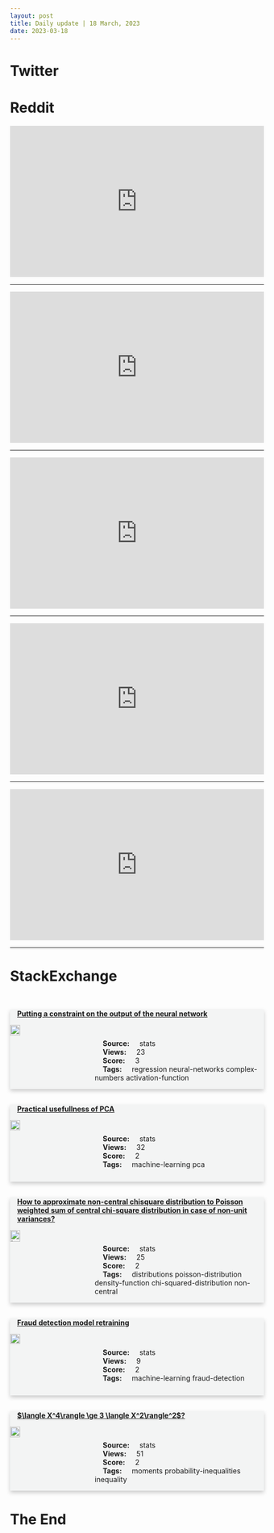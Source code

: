 ```yaml
---
layout: post
title: Daily update | 18 March, 2023
date: 2023-03-18
---
```


<script async src="https://platform.twitter.com/widgets.js" charset="utf-8"></script>


<script src='https://storage.ko-fi.com/cdn/scripts/overlay-widget.js'></script>
<script>
  kofiWidgetOverlay.draw('themldojo', {
    'type': 'floating-chat',
    'floating-chat.donateButton.text': 'Support me',
    'floating-chat.donateButton.background-color': '#f45d22',
    'floating-chat.donateButton.text-color': '#fff'
  });
</script>

# Twitter 

<blockquote class="twitter-tweet"><a href="https://twitter.com/PiNewsMedia/status/1636578184136359936"></a></blockquote>

<blockquote class="twitter-tweet"><a href="https://twitter.com/KyivPost/status/1636705632253345792"></a></blockquote>

<blockquote class="twitter-tweet"><a href="https://twitter.com/SamHoppen/status/1636529523847049217"></a></blockquote>

<blockquote class="twitter-tweet"><a href="https://twitter.com/svpino/status/1636698904803807232"></a></blockquote>

<blockquote class="twitter-tweet"><a href="https://twitter.com/chainlink/status/1636730858278387715"></a></blockquote>

<blockquote class="twitter-tweet"><a href="https://twitter.com/OpenAI/status/1636578137298599936"></a></blockquote>

<blockquote class="twitter-tweet"><a href="https://twitter.com/GoogleAI/status/1636789360489271303"></a></blockquote>

<blockquote class="twitter-tweet"><a href="https://twitter.com/MetaAI/status/1636715534556467200"></a></blockquote>

<blockquote class="twitter-tweet"><a href="https://twitter.com/ylecun/status/1636703602541486080"></a></blockquote>

<blockquote class="twitter-tweet"><a href="https://twitter.com/stanfordnlp/status/1636614392195485698"></a></blockquote>

# Reddit 

<iframe id="reddit-embed" src="https://www.redditmedia.com/r/datascience/comments/11u1xb7/i_hire_for_super_senior_data_scientists_30_years?ref_source=embed&amp;ref=share&amp;embed=true" sandbox="allow-scripts allow-same-origin allow-popups" style="border: none;" height="300" width="100%" scrolling="yes"></iframe>
<hr style="width:100%;text-align:left;margin-left:0">
<iframe id="reddit-embed" src="https://www.redditmedia.com/r/MachineLearning/comments/11tenm7/llms_are_getting_much_cheaper_business_impact_d?ref_source=embed&amp;ref=share&amp;embed=true" sandbox="allow-scripts allow-same-origin allow-popups" style="border: none;" height="300" width="100%" scrolling="yes"></iframe>
<hr style="width:100%;text-align:left;margin-left:0">
<iframe id="reddit-embed" src="https://www.redditmedia.com/r/MachineLearning/comments/11tmpc5/d_pytorch_20_native_flash_attention_32k_context?ref_source=embed&amp;ref=share&amp;embed=true" sandbox="allow-scripts allow-same-origin allow-popups" style="border: none;" height="300" width="100%" scrolling="yes"></iframe>
<hr style="width:100%;text-align:left;margin-left:0">
<iframe id="reddit-embed" src="https://www.redditmedia.com/r/datascience/comments/11tmeki/how_can_i_improve_my_sql_skills_if_i_dont_use_it?ref_source=embed&amp;ref=share&amp;embed=true" sandbox="allow-scripts allow-same-origin allow-popups" style="border: none;" height="300" width="100%" scrolling="yes"></iframe>
<hr style="width:100%;text-align:left;margin-left:0">
<iframe id="reddit-embed" src="https://www.redditmedia.com/r/MachineLearning/comments/11tqryd/d_an_instruct_version_of_gptj_using_stanford?ref_source=embed&amp;ref=share&amp;embed=true" sandbox="allow-scripts allow-same-origin allow-popups" style="border: none;" height="300" width="100%" scrolling="yes"></iframe>
<hr style="width:100%;text-align:left;margin-left:0">

<style>
.card {
box-shadow: 0 4px 8px 0 rgba(0,0,0,0.2);
transition: 0.3s;
width: 100%;
background-color: #F3F4F4;
}
p{
    margin-left:  3em;
    padding-top: 1em;
}
.part2{
    display: grid;
    grid-template-columns: 1fr 3fr;
}
h4{
    margin: 1em;
}

.card:hover {
box-shadow: 0 8px 16px 0 rgba(0,0,0,0.2);
}
b {
padding: 2px 16px;
}
</style>
  
# StackExchange 


  <br>
  <div class="card">
  <h4><a href='https://stats.stackexchange.com/questions/609789/putting-a-constraint-on-the-output-of-the-neural-network'>Putting a constraint on the output of the neural network</a></h4> 
  <div class="part2">
      <img src="https://cdn.sstatic.net/Sites/stats/Img/apple-touch-icon@2.png?v=344f57aa10cc" alt="Img missing!" style="width:40%">
      <p><b>Source:</b> stats<br><b>Views:</b> 23<br><b>Score:</b> 3<br><b>Tags:</b> <span class="badge badge-dark">regression</span> <span class="badge badge-dark">neural-networks</span> <span class="badge badge-dark">complex-numbers</span> <span class="badge badge-dark">activation-function</span></p> 
  </div>
  </div>
      
  <br>
  <div class="card">
  <h4><a href='https://stats.stackexchange.com/questions/609829/practical-usefullness-of-pca'>Practical usefullness of PCA</a></h4> 
  <div class="part2">
      <img src="https://cdn.sstatic.net/Sites/stats/Img/apple-touch-icon@2.png?v=344f57aa10cc" alt="Img missing!" style="width:40%">
      <p><b>Source:</b> stats<br><b>Views:</b> 32<br><b>Score:</b> 2<br><b>Tags:</b> <span class="badge badge-dark">machine-learning</span> <span class="badge badge-dark">pca</span></p> 
  </div>
  </div>
      
  <br>
  <div class="card">
  <h4><a href='https://stats.stackexchange.com/questions/609790/how-to-approximate-non-central-chisquare-distribution-to-poisson-weighted-sum-of'>How to approximate non-central chisquare distribution to Poisson weighted sum of central chi-square distribution in case of non-unit variances?</a></h4> 
  <div class="part2">
      <img src="https://cdn.sstatic.net/Sites/stats/Img/apple-touch-icon@2.png?v=344f57aa10cc" alt="Img missing!" style="width:40%">
      <p><b>Source:</b> stats<br><b>Views:</b> 25<br><b>Score:</b> 2<br><b>Tags:</b> <span class="badge badge-dark">distributions</span> <span class="badge badge-dark">poisson-distribution</span> <span class="badge badge-dark">density-function</span> <span class="badge badge-dark">chi-squared-distribution</span> <span class="badge badge-dark">non-central</span></p> 
  </div>
  </div>
      
  <br>
  <div class="card">
  <h4><a href='https://stats.stackexchange.com/questions/609785/fraud-detection-model-retraining'>Fraud detection model retraining</a></h4> 
  <div class="part2">
      <img src="https://cdn.sstatic.net/Sites/stats/Img/apple-touch-icon@2.png?v=344f57aa10cc" alt="Img missing!" style="width:40%">
      <p><b>Source:</b> stats<br><b>Views:</b> 9<br><b>Score:</b> 2<br><b>Tags:</b> <span class="badge badge-dark">machine-learning</span> <span class="badge badge-dark">fraud-detection</span></p> 
  </div>
  </div>
      
  <br>
  <div class="card">
  <h4><a href='https://stats.stackexchange.com/questions/609836/langle-x4-rangle-ge-3-langle-x2-rangle2'>$\langle X^4\rangle \ge 3 \langle X^2\rangle^2$?</a></h4> 
  <div class="part2">
      <img src="https://cdn.sstatic.net/Sites/stats/Img/apple-touch-icon@2.png?v=344f57aa10cc" alt="Img missing!" style="width:40%">
      <p><b>Source:</b> stats<br><b>Views:</b> 51<br><b>Score:</b> 2<br><b>Tags:</b> <span class="badge badge-dark">moments</span> <span class="badge badge-dark">probability-inequalities</span> <span class="badge badge-dark">inequality</span></p> 
  </div>
  </div>
      
# The End